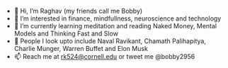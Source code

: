 - 👋 Hi, I’m Raghav (my friends call me Bobby)
- 👀 I’m interested in finance, mindfullness, neuroscience and technology
- 🌱 I’m currently learning meditation and reading Naked Money, Mental Models and Thinking Fast and Slow
- 💞️ People I look upto include Naval Ravikant, Chamath Palihapitya, Charlie Munger, Warren Buffet and Elon Musk
- 📫 Reach me at rk524@cornell.edu or tweet me @bobby2956

<!---
raghav2956/raghav2956 is a ✨ special ✨ repository because its `README.md` (this file) appears on your GitHub profile.
You can click the Preview link to take a look at your changes.
--->
